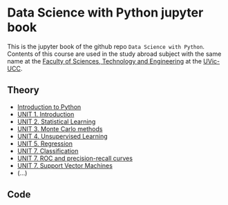 # Data Science with Python jupyter book

This is the jupyter book of the github repo `Data Science with Python`. Contents of this course are used in the study abroad subject with the same name at the [Faculty of Sciences, Technology and Engineering](https://mon.uvic.cat/fcte/) at the [UVic-UCC](https://www.uvic.cat).

## Theory

* [Introduction to Python](LaTeX/PYT_intro.pdf)
* [UNIT 1. Introduction](LaTeX/UNIT1-Introduction.pdf)
* [UNIT 2. Statistical Learning](LaTeX/UNIT2-Statistical-Learning.pdf)
* [UNIT 3. Monte Carlo methods](LaTeX/UNIT3-MC-Methods.pdf)
* [UNIT 4. Unsupervised Learning](LaTeX/UNIT4-Unsupervised-Learning.pdf)
* [UNIT 5. Regression](LaTeX/UNIT5-Regression.pdf)
* [UNIT 7. Classification](LaTeX/UNIT7-Classification.pdf)
* [UNIT 7. ROC and precision-recall curves](LaTeX/UNIT7-Classification_ROC.pdf)
* [UNIT 7. Support Vector Machines](LaTeX/UNIT7-Classification_SVM.pdf)
* (...)


## Code

```{tableofcontents}
```

